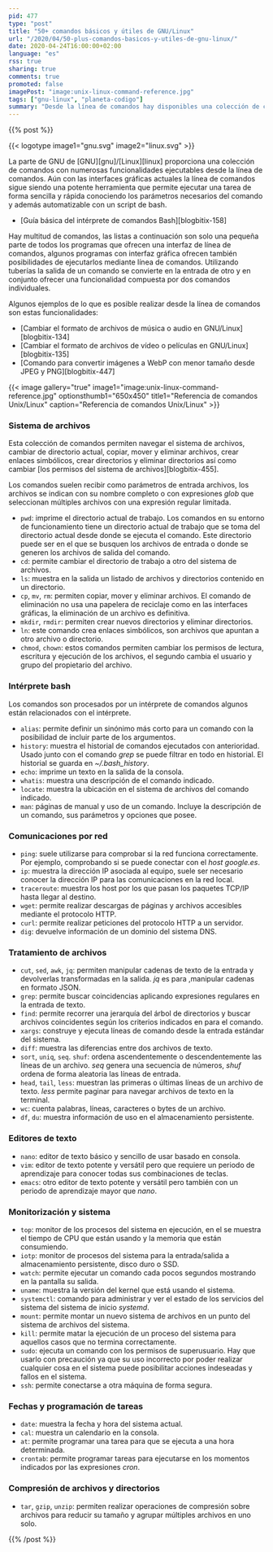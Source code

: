 ```yaml
---
pid: 477
type: "post"
title: "50+ comandos básicos y útiles de GNU/Linux"
url: "/2020/04/50-plus-comandos-basicos-y-utiles-de-gnu-linux/"
date: 2020-04-24T16:00:00+02:00
language: "es"
rss: true
sharing: true
comments: true
promoted: false
imagePost: "image:unix-linux-command-reference.jpg"
tags: ["gnu-linux", "planeta-codigo"]
summary: "Desde la línea de comandos hay disponibles una colección de comandos útiles para realizar ciertas tareas de forma rápida y sencilla. Los comandos se pueden incluir en _scripts_ de bash o pequeños programas para el intérprete de comandos y componer la entrada de unos comandos con la salida de otros a través de tuberías dándoles más versatilidad."
---
```


{{% post %}}

{{< logotype image1="gnu.svg" image2="linux.svg" >}}

La parte de GNU de [GNU][gnu]/[Linux][linux] proporciona una colección de comandos con numerosas funcionalidades ejecutables desde la línea de comandos. Aún con las interfaces gráficas actuales la línea de comandos sigue siendo una potente herramienta que permite ejecutar una tarea de forma sencilla y rápida conociendo los parámetros necesarios del comando y además automatizable con un script de bash.

* [Guía básica del intérprete de comandos Bash][blogbitix-158]

Hay multitud de comandos, las listas a continuación son solo una pequeña parte de todos los programas que ofrecen una interfaz de línea de comandos, algunos programas con interfaz gráfica ofrecen también posibilidades de ejecutarlos mediante línea de comandos. Utilizando tuberías la salida de un comando se convierte en la entrada de otro y en conjunto ofrecer una funcionalidad compuesta por dos comandos individuales.

Algunos ejemplos de lo que es posible realizar desde la línea de comandos son estas funcionalidades:

* [Cambiar el formato de archivos de música o audio en GNU/Linux][blogbitix-134]
* [Cambiar el formato de archivos de vídeo o películas en GNU/Linux][blogbitix-135]
* [Comando para convertir imágenes a WebP con menor tamaño desde JPEG y PNG][blogbitix-447]

{{< image
    gallery="true"
    image1="image:unix-linux-command-reference.jpg" optionsthumb1="650x450" title1="Referencia de comandos Unix/Linux"
    caption="Referencia de comandos Unix/Linux" >}}

### Sistema de archivos

Esta colección de comandos permiten navegar el sistema de archivos, cambiar de directorio actual, copiar, mover y eliminar archivos, crear enlaces simbólicos, crear directorios y eliminar directorios así como cambiar [los permisos del sistema de archivos][blogbitix-455].

Los comandos suelen recibir como parámetros de entrada archivos, los archivos se indican con su nombre completo o con expresiones _glob_ que seleccionan múltiples archivos con una expresión regular limitada.

* `pwd`: imprime el directorio actual de trabajo. Los comandos en su entorno de funcionamiento tiene un directorio actual de trabajo que se toma del directorio actual desde donde se ejecuta el comando. Este directorio puede ser en el que se busquen los archivos de entrada o donde se generen los archivos de salida del comando.
* `cd`: permite cambiar el directorio de trabajo a otro del sistema de archivos.
* `ls`: muestra en la salida un listado de archivos y directorios contenido en un directorio.
* `cp`, `mv`, `rm`: permiten copiar, mover y eliminar archivos. El comando de eliminación no usa una papelera de reciclaje como en las interfaces gráficas, la eliminación de un archivo es definitiva.
* `mkdir`, `rmdir`: permiten crear nuevos directorios y eliminar directorios.
* `ln`: este comando crea enlaces simbólicos, son archivos que apuntan a otro archivo o directorio.
* `chmod`, `chown`: estos comandos permiten cambiar los permisos de lectura, escritura y ejecución de los archivos, el segundo cambia el usuario y grupo del propietario del archivo.

### Intérprete bash

Los comandos son procesados por un intérprete de comandos algunos están relacionados con el intérprete.

* `alias`: permite definir un sinónimo más corto para un comando con la posibilidad de incluir parte de los argumentos.
* `history`: muestra el historial de comandos ejecutados con anterioridad. Usado junto con el comando _grep_ se puede filtrar en todo en historial. El historial se guarda en _~/.bash\_history_.
* `echo`: imprime un texto en la salida de la consola.
* `whatis`: muestra una descripción de el comando indicado.
* `locate`: muestra la ubicación en el sistema de archivos del comando indicado.
* `man`: páginas de manual y uso de un comando. Incluye la descripción de un comando, sus parámetros y opciones que posee.

### Comunicaciones por red

* `ping`: suele utilizarse para comprobar si la red funciona correctamente. Por ejemplo, comprobando si se puede conectar con el _host_ _google.es_.
* `ip`: muestra la dirección IP asociada al equipo, suele ser necesario conocer la dirección IP para las comunicaciones en la red local.
* `traceroute`: muestra los host por los que pasan los paquetes TCP/IP hasta llegar al destino.
* `wget`: permite realizar descargas de páginas y archivos accesibles mediante el protocolo HTTP.
* `curl`: permite realizar peticiones del protocolo HTTP a un servidor.
* `dig`: devuelve información de un dominio del sistema DNS.

### Tratamiento de archivos

* `cut`, `sed`, `awk`, `jq`: permiten manipular cadenas de texto de la entrada y devolverlas transformadas en la salida. _jq_ es para ,manipular cadenas en formato JSON.
* `grep`: permite buscar coincidencias aplicando expresiones regulares en la entrada de texto.
* `find`: permite recorrer una jerarquía del árbol de directorios y buscar archivos coincidentes según los criterios indicados en para el comando.
* `xargs`: construye y ejecuta líneas de comando desde la entrada estándar del sistema.
* `diff`: muestra las diferencias entre dos archivos de texto.
* `sort`, `uniq`, `seq`. `shuf`: ordena ascendentemente o descendentemente las líneas de un archivo. _seq_ genera una secuencia de números, _shuf_ ordena de forma aleatoria las líneas de entrada.
* `head`, `tail`, `less`: muestran las primeras o últimas líneas de un archivo de texto. _less_ permite paginar para navegar archivos de texto en la terminal.
* `wc`: cuenta palabras, líneas, caracteres o bytes de un archivo.
* `df`, `du`: muestra información de uso en el almacenamiento persistente.

### Editores de texto

* `nano`: editor de texto básico y sencillo de usar basado en consola.
* `vim`: editor de texto potente y versátil pero que requiere un periodo de aprendizaje para conocer todas sus combinaciones de teclas.
* `emacs`: otro editor de texto potente y versátil pero también con un periodo de aprendizaje mayor que _nano_.

### Monitorización y sistema

* `top`: monitor de los procesos del sistema en ejecución, en el se muestra el tiempo de CPU que están usando y la memoria que están consumiendo.
* `iotp`: monitor de procesos del sistema para la entrada/salida a almacenamiento persistente, disco duro o SSD.
* `watch`: permite ejecutar un comando cada pocos segundos mostrando en la pantalla su salida.
* `uname`: muestra la versión del kernel que está usando el sistema.
* `systemctl`: comando para administrar y ver el estado de los servicios del sistema del sistema de inicio _systemd_.
* `mount`: permite montar un nuevo sistema de archivos en un punto del sistema de archivos del sistema.
* `kill`: permite matar la ejecución de un proceso del sistema para aquellos casos que no termina correctamente.
* `sudo`: ejecuta un comando con los permisos de superusuario. Hay que usarlo con precaución ya que su uso incorrecto por poder realizar cualquier cosa en el sistema puede posibilitar acciones indeseadas y fallos en el sistema.
* `ssh`: permite conectarse a otra máquina de forma segura.

### Fechas y programación de tareas

* `date`: muestra la fecha y hora del sistema actual.
* `cal`: muestra un calendario en la consola.
* `at`: permite programar una tarea para que se ejecuta a una hora determinada.
* `crontab`: permite programar tareas para ejecutarse en los momentos indicados por las expresiones _cron_.

### Compresión de archivos y directorios

* `tar`, `gzip`, `unzip`: permiten realizar operaciones de compresión sobre archivos para reducir su tamaño y agrupar múltiples archivos en uno solo.

{{% /post %}}
